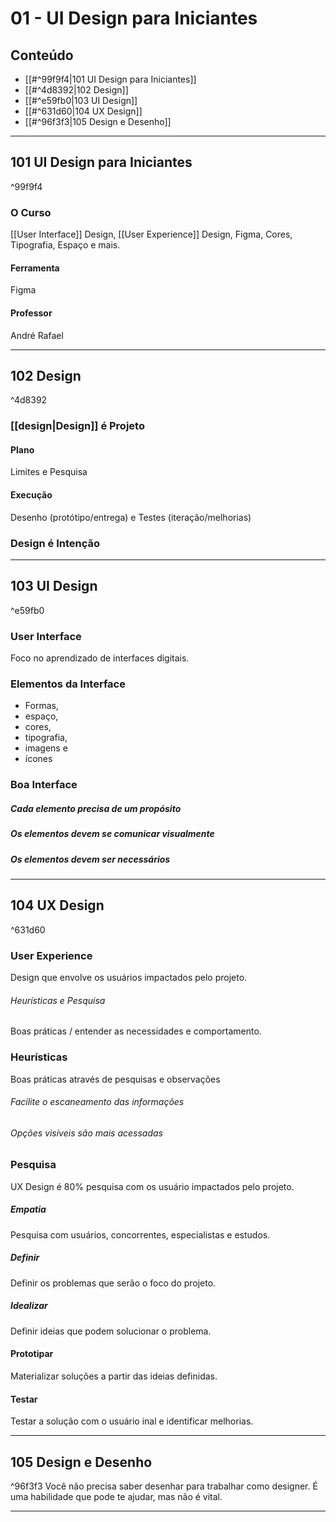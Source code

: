 # 01 - UI Design para Iniciantes

## Conteúdo
- [[#^99f9f4|101 UI Design para Iniciantes]]
- [[#^4d8392|102 Design]]
- [[#^e59fb0|103 UI Design]]
- [[#^631d60|104 UX Design]]
- [[#^96f3f3|105 Design e Desenho]]

---

## 101 UI Design para Iniciantes

^99f9f4
### O Curso

[[User Interface]] Design, [[User Experience]] Design, Figma, Cores, Tipografia, Espaço e mais.

#### Ferramenta
Figma

#### Professor
André Rafael

---
## 102 Design

^4d8392
### [[design|Design]] é Projeto
#### Plano
Limites e Pesquisa
#### Execução
Desenho (protótipo/entrega) e Testes (iteração/melhorias)

### Design é Intenção

---
## 103 UI Design

^e59fb0

### User Interface
Foco no aprendizado de interfaces digitais.

### Elementos da Interface
- Formas,
- espaço,
- cores,
- tipografia,
- imagens e 
- ícones

### Boa Interface
##### Cada elemento precisa de um propósito
##### Os elementos devem se comunicar visualmente
##### Os elementos devem ser necessários

---
## 104 UX Design

^631d60
### User Experience
Design que envolve os usuários impactados pelo projeto.

###### Heurísticas e Pesquisa
Boas práticas / entender as necessidades e comportamento.


### Heurísticas
Boas práticas através de pesquisas e observações

###### Facilite o escaneamento das informações
###### Opções visíveis são mais acessadas

### Pesquisa
UX Design é 80% pesquisa com os usuário impactados pelo projeto.

##### Empatia
Pesquisa com usuários, concorrentes, especialistas e estudos.
##### Definir
Definir os problemas que serão o foco do projeto.
##### Idealizar
Definir ideias que podem solucionar o problema.
#### Prototipar
Materializar soluções a partir das ideias definidas.
#### Testar
Testar a solução com o usuário inal e identificar melhorias.

---
## 105 Design e Desenho

^96f3f3
Você não precisa saber desenhar para trabalhar como designer. É uma habilidade que pode te ajudar, mas não é vital.



---